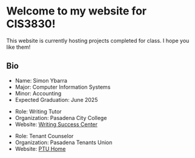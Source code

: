 <html>
<head>
	<meta charset="utf-8">
	<title>Home</title>
	<link rel="stylesheet" href="styles.css">
</head>
<body>
	<h1>Welcome to my website for CIS3830!</h1>
	<p>This website is currently hosting projects completed for class. I hope you like them!</p>
	<section>
		<h2>Bio</h2>
		<ul id="bio">
			<li>Name: Simon Ybarra</li>
			<li>Major: Computer Information Systems</li>
			<li>Minor: Accounting</li>
			<li>Expected Graduation: June 2025</li>
		</ul>
		<ul class="role">
			<li>Role: Writing Tutor</li>
			<li>Organization: Pasadena City College</li>
			<li>Website: <a href="https://www.pasadena.edu/academics/divisions/english-languages-esl/english/writing-center/index.php">Writing Success Center</a></li>
		</ul>
		<ul class="role">
			<li>Role: Tenant Counselor</li>
			<li>Organization: Pasadena Tenants Union</li>
			<li>Website: <a href="https://pasadenatenantsunion.org/en/">PTU Home</a></li>
		</ul>
	</section>
</body>
</html>
